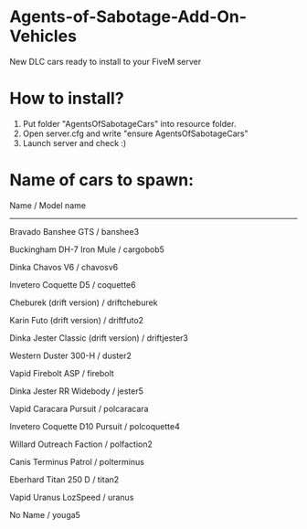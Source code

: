 # Agents-of-Sabotage-Add-On-Vehicles
New DLC cars ready to install to your FiveM server

# How to install?

1. Put folder "AgentsOfSabotageCars" into resource folder.
2. Open server.cfg and write "ensure AgentsOfSabotageCars"
3. Launch server and check :)

# Name of cars to spawn:

Name / Model name

-------------------------------

Bravado Banshee GTS / banshee3

Buckingham DH-7 Iron Mule / cargobob5

Dinka Chavos V6 / chavosv6

Invetero Coquette D5 / coquette6

Cheburek (drift version) / driftcheburek

Karin Futo (drift version) / driftfuto2

Dinka Jester Classic (drift version) / driftjester3

Western Duster 300-H / duster2

Vapid Firebolt ASP / firebolt

Dinka Jester RR Widebody / jester5

Vapid Caracara Pursuit / polcaracara

Invetero Coquette D10 Pursuit / polcoquette4

Willard Outreach Faction / polfaction2

Canis Terminus Patrol / polterminus 

Eberhard Titan 250 D / titan2

Vapid Uranus LozSpeed / uranus

No Name / youga5
